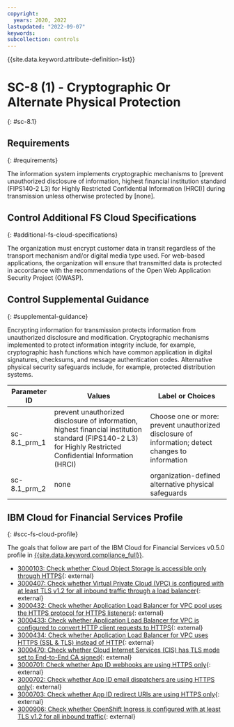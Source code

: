```yaml
---
copyright:
  years: 2020, 2022
lastupdated: "2022-09-07"
keywords: 
subcollection: controls
---
```



{{site.data.keyword.attribute-definition-list}}


# SC-8 (1) - Cryptographic Or Alternate Physical Protection
{: #sc-8.1}

## Requirements
{: #requirements}

The information system implements cryptographic mechanisms to [prevent unauthorized disclosure of information, highest financial institution standard (FIPS140-2 L3) for Highly Restricted Confidential Information (HRCI)] during transmission unless otherwise protected by [none].

## Control Additional FS Cloud Specifications
{: #additional-fs-cloud-specifications}

The organization must encrypt customer data in transit regardless of the transport mechanism and/or digital media type used. For web-based applications, the organization will ensure that transmitted data is protected in accordance with the recommendations of the Open Web Application Security Project (OWASP).

## Control Supplemental Guidance
{: #supplemental-guidance}

Encrypting information for transmission protects information from unauthorized disclosure and modification. Cryptographic mechanisms implemented to protect information integrity include, for example, cryptographic hash functions which have common application in digital signatures, checksums, and message authentication codes. Alternative physical security safeguards include, for example, protected distribution systems.

| Parameter ID | Values | Label or Choices |
|---|---|---|
| sc-8.1_prm_1 | prevent unauthorized disclosure of information, highest financial institution standard (FIPS140-2 L3) for Highly Restricted Confidential Information (HRCI) | Choose one or more: prevent unauthorized disclosure of information; detect changes to information |
| sc-8.1_prm_2 | none | organization-defined alternative physical safeguards |


## IBM Cloud for Financial Services Profile
{: #scc-fs-cloud-profile}

The goals that follow are part of the IBM Cloud for Financial Services v0.5.0 profile in [{{site.data.keyword.compliance_full}}](/docs/security-compliance?topic=security-compliance-getting-started).

- [3000103: Check whether Cloud Object Storage is accessible only through HTTPS](https://cloud.ibm.com/security-compliance/goals/3000103?page=profile&profile_id=2799&profile_type=1&profile_name=IBM%20Cloud%20for%20Financial%20Services%20v0.5.0){: external}
- [3000407: Check whether Virtual Private Cloud (VPC) is configured with at least TLS v1.2 for all inbound traffic through a load balancer](https://cloud.ibm.com/security-compliance/goals/3000407?page=profile&profile_id=2799&profile_type=1&profile_name=IBM%20Cloud%20for%20Financial%20Services%20v0.5.0){: external}
- [3000432: Check whether Application Load Balancer for VPC pool uses the HTTPS protocol for HTTPS listeners](https://cloud.ibm.com/security-compliance/goals/3000432?page=profile&profile_id=2799&profile_type=1&profile_name=IBM%20Cloud%20for%20Financial%20Services%20v0.5.0){: external}
- [3000433: Check whether Application Load Balancer for VPC is configured to convert HTTP client requests to HTTPS](https://cloud.ibm.com/security-compliance/goals/3000433?page=profile&profile_id=2799&profile_type=1&profile_name=IBM%20Cloud%20for%20Financial%20Services%20v0.5.0){: external}
- [3000434: Check whether Application Load Balancer for VPC uses HTTPS (SSL & TLS) instead of HTTP](https://cloud.ibm.com/security-compliance/goals/3000434?page=profile&profile_id=2799&profile_type=1&profile_name=IBM%20Cloud%20for%20Financial%20Services%20v0.5.0){: external}
- [3000470: Check whether Cloud Internet Services (CIS) has TLS mode set to End-to-End CA signed](https://cloud.ibm.com/security-compliance/goals/3000470?page=profile&profile_id=2799&profile_type=1&profile_name=IBM%20Cloud%20for%20Financial%20Services%20v0.5.0){: external}
- [3000701: Check whether App ID webhooks are using HTTPS only](https://cloud.ibm.com/security-compliance/goals/3000701?page=profile&profile_id=2799&profile_type=1&profile_name=IBM%20Cloud%20for%20Financial%20Services%20v0.5.0){: external}
- [3000702: Check whether App ID email dispatchers are using HTTPS only](https://cloud.ibm.com/security-compliance/goals/3000702?page=profile&profile_id=2799&profile_type=1&profile_name=IBM%20Cloud%20for%20Financial%20Services%20v0.5.0){: external}
- [3000703: Check whether App ID redirect URIs are using HTTPS only](https://cloud.ibm.com/security-compliance/goals/3000703?page=profile&profile_id=2799&profile_type=1&profile_name=IBM%20Cloud%20for%20Financial%20Services%20v0.5.0){: external}
- [3000906: Check whether OpenShift Ingress is configured with at least TLS v1.2 for all inbound traffic](https://cloud.ibm.com/security-compliance/goals/3000906?page=profile&profile_id=2799&profile_type=1&profile_name=IBM%20Cloud%20for%20Financial%20Services%20v0.5.0){: external}
